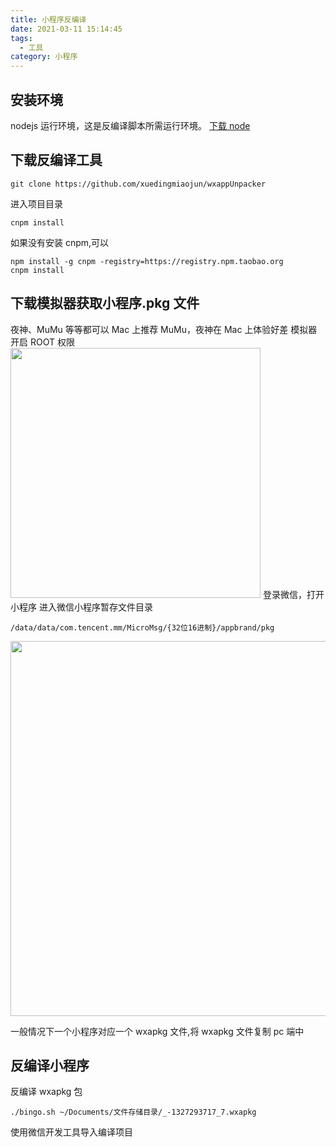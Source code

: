 ```yaml
---
title: 小程序反编译
date: 2021-03-11 15:14:45
tags:
  - 工具
category: 小程序
---
```


## 安装环境

nodejs 运行环境，这是反编译脚本所需运行环境。
[下载 node](http://nodejs.cn/)

## 下载反编译工具

```
git clone https://github.com/xuedingmiaojun/wxappUnpacker
```

进入项目目录

```
cnpm install
```

如果没有安装 cnpm,可以

```
npm install -g cnpm -registry=https://registry.npm.taobao.org
cnpm install
```

## 下载模拟器获取小程序.pkg 文件

夜神、MuMu 等等都可以
Mac 上推荐 MuMu，夜神在 Mac 上体验好差
模拟器开启 ROOT 权限
<img src='/images/reverse01.png' width='400'>
登录微信，打开小程序
进入微信小程序暂存文件目录

```
/data/data/com.tencent.mm/MicroMsg/{32位16进制}/appbrand/pkg
```

<img src='/images/reverse02.png' width='600'>

一般情况下一个小程序对应一个 wxapkg 文件,将 wxapkg 文件复制 pc 端中

## 反编译小程序

反编译 wxapkg 包

```
./bingo.sh ~/Documents/文件存储目录/_-1327293717_7.wxapkg

```

使用微信开发工具导入编译项目
